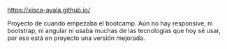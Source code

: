 https://xisca-ayala.github.io/

Proyecto de cuando empezaba el bootcamp. Aún no hay responsive, ni bootstrap, ni angular ni usaba muchas de las tecnologias que hoy sé usar, por eso está en proyecto una versión mejorada. 
